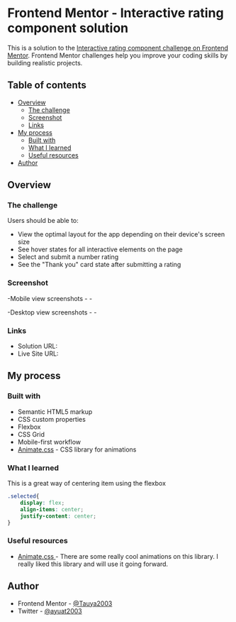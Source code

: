 # Frontend Mentor - Interactive rating component solution

This is a solution to the [Interactive rating component challenge on Frontend Mentor](https://www.frontendmentor.io/challenges/interactive-rating-component-koxpeBUmI). Frontend Mentor challenges help you improve your coding skills by building realistic projects. 

## Table of contents

- [Overview](#overview)
  - [The challenge](#the-challenge)
  - [Screenshot](#screenshot)
  - [Links](#links)
- [My process](#my-process)
  - [Built with](#built-with)
  - [What I learned](#what-i-learned)
  - [Useful resources](#useful-resources)
- [Author](#author)

## Overview

### The challenge

Users should be able to:

- View the optimal layout for the app depending on their device's screen size
- See hover states for all interactive elements on the page
- Select and submit a number rating
- See the "Thank you" card state after submitting a rating


### Screenshot

-Mobile view screenshots
  -[](./images/mobile-screenshot.jpg)
  -[](./images/mobile-screenshot1.jpg)

-Desktop view screenshots
  -[](./images/desktop-screenshot.jpg)
  -[](./images/desktop-screenshot1.jpg)


### Links

- Solution URL: [](https://your-solution-url.com)
- Live Site URL: [](https://your-live-site-url.com)


## My process

### Built with

- Semantic HTML5 markup
- CSS custom properties
- Flexbox
- CSS Grid
- Mobile-first workflow
- [Animate.css](https://animate.style/) - CSS library for animations


### What I learned


This is a great way of centering item using the flexbox
```css
.selected{
    display: flex;
    align-items: center;
    justify-content: center;
}
```

### Useful resources

- [Animate.css ](https://animate.style/) - There are some really cool animations on this library. I really liked this library and will use it going forward.


## Author

- Frontend Mentor - [@Tauya2003](https://www.frontendmentor.io/profile/Tauya2003)
- Twitter - [@ayuat2003](https://www.twitter.com/ayuat2003)
